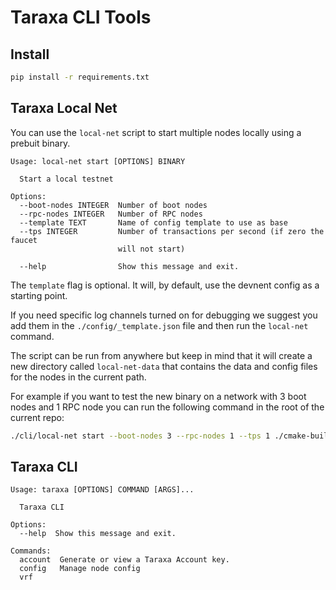 # Taraxa CLI Tools

## Install

```bash
pip install -r requirements.txt
```

## Taraxa Local Net

You can use the `local-net` script to start multiple nodes locally using a prebuit binary.


```
Usage: local-net start [OPTIONS] BINARY

  Start a local testnet

Options:
  --boot-nodes INTEGER  Number of boot nodes
  --rpc-nodes INTEGER   Number of RPC nodes
  --template TEXT       Name of config template to use as base
  --tps INTEGER         Number of transactions per second (if zero the faucet
                        will not start)

  --help                Show this message and exit.
```

The `template` flag is optional. It will, by default, use the devnent config as a starting point.

If you need specific log channels turned on for debugging we suggest you add them in the `./config/_template.json` file and then run the `local-net` command.

The script can be run from anywhere but keep in mind that it will create a new directory called `local-net-data` that contains the data and config files for the nodes in the current path.

For example if you want to test the new binary on a network with 3 boot nodes and 1 RPC node you can run the following command in the root of the current repo:

```bash
./cli/local-net start --boot-nodes 3 --rpc-nodes 1 --tps 1 ./cmake-build/bin/taraxad
```

## Taraxa CLI

```
Usage: taraxa [OPTIONS] COMMAND [ARGS]...

  Taraxa CLI

Options:
  --help  Show this message and exit.

Commands:
  account  Generate or view a Taraxa Account key.
  config   Manage node config
  vrf
```